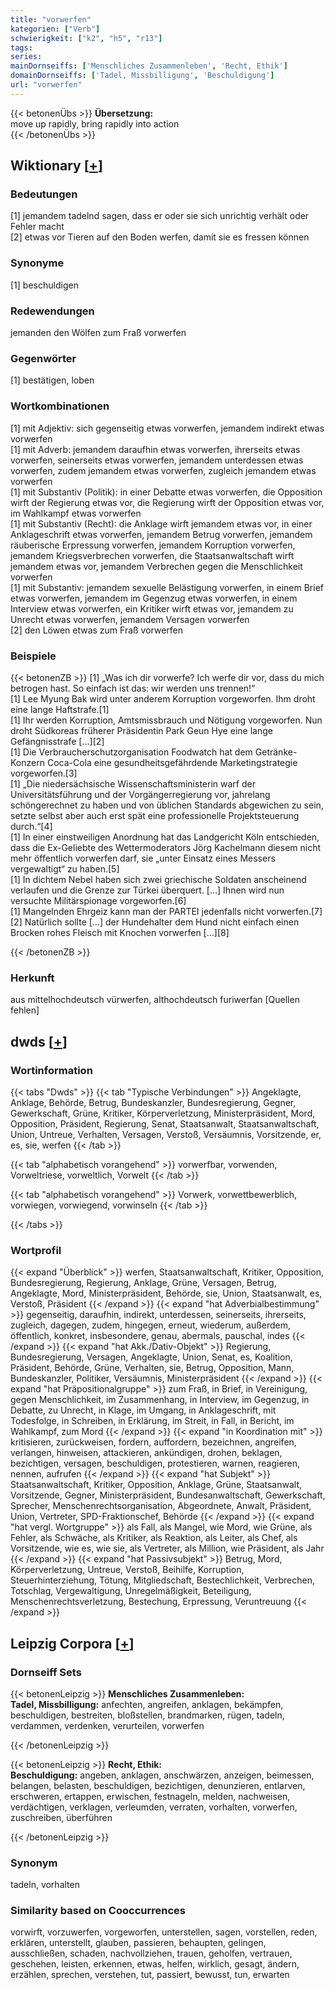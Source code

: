 ```yaml
---
title: "vorwerfen"
kategorien: ["Verb"]
schwierigkeit: ["k2", "h5", "r13"]
tags:
series:
mainDornseiffs: ['Menschliches Zusammenleben', 'Recht, Ethik']
domainDornseiffs: ['Tadel, Missbilligung', 'Beschuldigung']
url: "vorwerfen"
---
```


{{< betonenÜbs >}}
**Übersetzung:**  
move up rapidly, bring rapidly into action  
{{< /betonenÜbs >}}

## Wiktionary [[+](https://de.wiktionary.org/wiki/vorwerfen)]

### Bedeutungen
[1] jemandem tadelnd sagen, dass er oder sie sich unrichtig verhält oder Fehler macht  
[2] etwas vor Tieren auf den Boden werfen, damit sie es fressen können  

### Synonyme
[1] beschuldigen  

### Redewendungen
jemanden den Wölfen zum Fraß vorwerfen  

### Gegenwörter
[1] bestätigen, loben  

### Wortkombinationen
[1] mit Adjektiv: sich gegenseitig etwas vorwerfen, jemandem indirekt etwas vorwerfen  
[1] mit Adverb: jemandem daraufhin etwas vorwerfen, ihrerseits etwas vorwerfen, seinerseits etwas vorwerfen, jemandem unterdessen etwas vorwerfen, zudem jemandem etwas vorwerfen, zugleich jemandem etwas vorwerfen  
[1] mit Substantiv (Politik): in einer Debatte etwas vorwerfen, die Opposition wirft der Regierung etwas vor, die Regierung wirft der Opposition etwas vor, im Wahlkampf etwas vorwerfen  
[1] mit Substantiv (Recht): die Anklage wirft jemandem etwas vor, in einer Anklageschrift etwas vorwerfen, jemandem Betrug vorwerfen, jemandem räuberische Erpressung vorwerfen, jemandem Korruption vorwerfen, jemandem Kriegsverbrechen vorwerfen, die Staatsanwaltschaft wirft jemandem etwas vor, jemandem Verbrechen gegen die Menschlichkeit vorwerfen  
[1] mit Substantiv: jemandem sexuelle Belästigung vorwerfen, in einem Brief etwas vorwerfen, jemandem im Gegenzug etwas vorwerfen, in einem Interview etwas vorwerfen, ein Kritiker wirft etwas vor, jemandem zu Unrecht etwas vorwerfen, jemandem Versagen vorwerfen  
[2] den Löwen etwas zum Fraß vorwerfen  

### Beispiele
{{< betonenZB >}}
[1] „Was ich dir vorwerfe? Ich werfe dir vor, dass du mich betrogen hast. So einfach ist das: wir werden uns trennen!“  
[1] Lee Myung Bak wird unter anderem Korruption vorgeworfen. Ihm droht eine lange Haftstrafe.[1]  
[1] Ihr werden Korruption, Amtsmissbrauch und Nötigung vorgeworfen. Nun droht Südkoreas früherer Präsidentin Park Geun Hye eine lange Gefängnisstrafe […][2]  
[1] Die Verbraucherschutzorganisation Foodwatch hat dem Getränke-Konzern Coca-Cola eine gesundheitsgefährdende Marketingstrategie vorgeworfen.[3]  
[1] „Die niedersächsische Wissenschaftsministerin warf der Universitätsführung und der Vorgängerregierung vor, jahrelang schöngerechnet zu haben und von üblichen Standards abgewichen zu sein, setzte selbst aber auch erst spät eine professionelle Projektsteuerung durch.“[4]  
[1] In einer einstweiligen Anordnung hat das Landgericht Köln entschieden, dass die Ex-Geliebte des Wettermoderators Jörg Kachelmann diesem nicht mehr öffentlich vorwerfen darf, sie „unter Einsatz eines Messers vergewaltigt“ zu haben.[5]  
[1] In dichtem Nebel haben sich zwei griechische Soldaten anscheinend verlaufen und die Grenze zur Türkei überquert. […] Ihnen wird nun versuchte Militärspionage vorgeworfen.[6]  
[1] Mangelnden Ehrgeiz kann man der PARTEI jedenfalls nicht vorwerfen.[7]  
[2] Natürlich sollte […] der Hundehalter dem Hund nicht einfach einen Brocken rohes Fleisch mit Knochen vorwerfen […][8]  

{{< /betonenZB >}}
### Herkunft
aus mittelhochdeutsch vürwerfen, althochdeutsch furiwerfan [Quellen fehlen]  



## dwds [[+](https://www.dwds.de/wb/vorwerfen)]

### Wortinformation
{{< tabs "Dwds" >}}
{{< tab "Typische Verbindungen" >}}
Angeklagte, Anklage, Behörde, Betrug, Bundeskanzler, Bundesregierung, Gegner, Gewerkschaft, Grüne, Kritiker, Körperverletzung, Ministerpräsident, Mord, Opposition, Präsident, Regierung, Senat, Staatsanwalt, Staatsanwaltschaft, Union, Untreue, Verhalten, Versagen, Verstoß, Versäumnis, Vorsitzende, er, es, sie, werfen
{{< /tab >}}

{{< tab "alphabetisch vorangehend" >}}
vorwerfbar, vorwenden, Vorweltriese, vorweltlich, Vorwelt
{{< /tab >}}

{{< tab "alphabetisch vorangehend" >}}
Vorwerk, vorwettbewerblich, vorwiegen, vorwiegend, vorwinseln
{{< /tab >}}

{{< /tabs >}}

### Wortprofil
{{< expand "Überblick" >}} werfen, Staatsanwaltschaft, Kritiker, Opposition, Bundesregierung, Regierung, Anklage, Grüne, Versagen, Betrug, Angeklagte, Mord, Ministerpräsident, Behörde, sie, Union, Staatsanwalt, es, Verstoß, Präsident {{< /expand >}}
{{< expand "hat Adverbialbestimmung" >}} gegenseitig, daraufhin, indirekt, unterdessen, seinerseits, ihrerseits, zugleich, dagegen, zudem, hingegen, erneut, wiederum, außerdem, öffentlich, konkret, insbesondere, genau, abermals, pauschal, indes {{< /expand >}}
{{< expand "hat Akk./Dativ-Objekt" >}} Regierung, Bundesregierung, Versagen, Angeklagte, Union, Senat, es, Koalition, Präsident, Behörde, Grüne, Verhalten, sie, Betrug, Opposition, Mann, Bundeskanzler, Politiker, Versäumnis, Ministerpräsident {{< /expand >}}
{{< expand "hat Präpositionalgruppe" >}} zum Fraß, in Brief, in Vereinigung, gegen Menschlichkeit, im Zusammenhang, in Interview, im Gegenzug, in Debatte, zu Unrecht, in Klage, im Umgang, in Anklageschrift, mit Todesfolge, in Schreiben, in Erklärung, im Streit, in Fall, in Bericht, im Wahlkampf, zum Mord {{< /expand >}}
{{< expand "in Koordination mit" >}} kritisieren, zurückweisen, fordern, auffordern, bezeichnen, angreifen, verlangen, hinweisen, attackieren, ankündigen, drohen, beklagen, bezichtigen, versagen, beschuldigen, protestieren, warnen, reagieren, nennen, aufrufen {{< /expand >}}
{{< expand "hat Subjekt" >}} Staatsanwaltschaft, Kritiker, Opposition, Anklage, Grüne, Staatsanwalt, Vorsitzende, Gegner, Ministerpräsident, Bundesanwaltschaft, Gewerkschaft, Sprecher, Menschenrechtsorganisation, Abgeordnete, Anwalt, Präsident, Union, Vertreter, SPD-Fraktionschef, Behörde {{< /expand >}}
{{< expand "hat vergl. Wortgruppe" >}} als Fall, als Mangel, wie Mord, wie Grüne, als Fehler, als Schwäche, als Kritiker, als Reaktion, als Leiter, als Chef, als Vorsitzende, wie es, wie sie, als Vertreter, als Million, wie Präsident, als Jahr {{< /expand >}}
{{< expand "hat Passivsubjekt" >}} Betrug, Mord, Körperverletzung, Untreue, Verstoß, Beihilfe, Korruption, Steuerhinterziehung, Tötung, Mitgliedschaft, Bestechlichkeit, Verbrechen, Totschlag, Vergewaltigung, Unregelmäßigkeit, Beteiligung, Menschenrechtsverletzung, Bestechung, Erpressung, Veruntreuung {{< /expand >}}

## Leipzig Corpora [[+](https://corpora.uni-leipzig.de/en/res?word=vorwerfen&corpusId=deu_newscrawl-public_2018)]

### Dornseiff Sets
{{< betonenLeipzig >}}
**Menschliches Zusammenleben:**  
**Tadel, Missbilligung:** anfechten, angreifen, anklagen, bekämpfen, beschuldigen, bestreiten, bloßstellen, brandmarken, rügen, tadeln, verdammen, verdenken, verurteilen, vorwerfen  

{{< /betonenLeipzig >}}


{{< betonenLeipzig >}}
**Recht, Ethik:**  
**Beschuldigung:** angeben, anklagen, anschwärzen, anzeigen, beimessen, belangen, belasten, beschuldigen, bezichtigen, denunzieren, entlarven, erschweren, ertappen, erwischen, festnageln, melden, nachweisen, verdächtigen, verklagen, verleumden, verraten, vorhalten, vorwerfen, zuschreiben, überführen  

{{< /betonenLeipzig >}}

### Synonym
tadeln, vorhalten


### Similarity based on Cooccurrences
vorwirft, vorzuwerfen, vorgeworfen, unterstellen, sagen, vorstellen, reden, erklären, unterstellt, glauben, passieren, behaupten, gelingen, ausschließen, schaden, nachvollziehen, trauen, geholfen, vertrauen, geschehen, leisten, erkennen, etwas, helfen, wirklich, gesagt, ändern, erzählen, sprechen, verstehen, tut, passiert, bewusst, tun, erwarten

